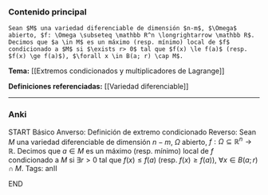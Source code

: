 ### Contenido principal

```ad-Formal
Sean $M$ una variedad diferenciable de dimensión $n-m$, $\Omega$ abierto, $f: \Omega \subseteq \mathbb R^n \longrightarrow \mathbb R$. Decimos que $a \in M$ es un máximo (resp. mínimo) local de $f$ condicionado a $M$ si $\exists r> 0$ tal que $f(x) \le f(a)$ (resp. $f(x) \ge f(a)$), $\forall x \in B(a; r) \cap M$.
```

**Tema:** [[Extremos condicionados y multiplicadores de Lagrange]]

**Definiciones referenciadas:** [[Variedad diferenciable]]

---
### Anki

START
Básico
Anverso: Definición de extremo condicionado
Reverso: Sean $M$ una variedad diferenciable de dimensión $n-m$, $\Omega$ abierto, $f: \Omega \subseteq \mathbb R^n \longrightarrow \mathbb R$. Decimos que $a \in M$ es un máximo (resp. mínimo) local de $f$ condicionado a $M$ si $\exists r> 0$ tal que $f(x) \le f(a)$ (resp. $f(x) \ge f(a)$), $\forall x \in B(a; r) \cap M$.
Tags: anII
<!--ID: 1734607182730-->
END
